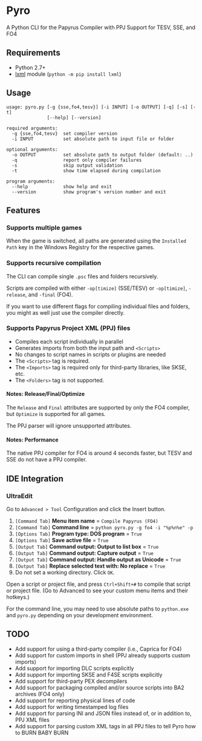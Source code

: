 # Pyro

A Python CLI for the Papyrus Compiler with PPJ Support for TESV, SSE, and FO4


## Requirements

* Python 2.7+
* [lxml](http://lxml.de/) module (`python -m pip install lxml`)


## Usage

```
usage: pyro.py [-g {sse,fo4,tesv}] [-i INPUT] [-o OUTPUT] [-q] [-s] [-t]
               [--help] [--version]

required arguments:
  -g {sse,fo4,tesv}  set compiler version
  -i INPUT           set absolute path to input file or folder

optional arguments:
  -o OUTPUT          set absolute path to output folder (default: ..)
  -q                 report only compiler failures
  -s                 skip output validation
  -t                 show time elapsed during compilation

program arguments:
  --help             show help and exit
  --version          show program's version number and exit
```

## Features

### Supports multiple games

When the game is switched, all paths are generated using the `Installed Path` key in the Windows Registry for the respective games.
 

### Supports recursive compilation

The CLI can compile single `.psc` files and folders recursively.

Scripts are compiled with either `-op[timize]` (SSE/TESV) or `-op[timize]`, `-release`, and `-final` (FO4).

If you want to use different flags for compiling individual files and folders, you might as well just use the compiler directly.
 

### Supports Papyrus Project XML (PPJ) files

* Compiles each script individually in parallel
* Generates imports from both the input path and `<Scripts>`
* No changes to script names in scripts or plugins are needed
* The `<Scripts>` tag is required.
* The `<Imports>` tag is required only for third-party libraries, like SKSE, etc.
* The `<Folders>` tag is not supported.

 
#### Notes: Release/Final/Optimize

The `Release` and `Final` attributes are supported by only the FO4 compiler, but `Optimize` is supported for all games.

The PPJ parser will ignore unsupported attributes.


#### Notes: Performance 

The native PPJ compiler for FO4 is around 4 seconds faster, but TESV and SSE do not have a PPJ compiler.


## IDE Integration

### UltraEdit

Go to `Advanced > Tool` Configuration and click the Insert button.

1. `[Command Tab]` **Menu item name** = `Compile Papyrus (FO4)`
2. `[Command Tab]` **Command line** = `python pyro.py -g fo4 -i "%p%n%e" -p`
3. `[Options Tab]` **Program type: DOS program** = `True`
4. `[Options Tab]` **Save active file** = `True`
5. `[Output Tab]` **Command output: Output to list box** = `True`
6. `[Output Tab]` **Command output: Capture output** = `True`
7. `[Output Tab]` **Command output: Handle output as Unicode** = `True`
8. `[Output Tab]` **Replace selected text with: No replace** = `True`
9. Do not set a working directory. Click `OK`.

Open a script or project file, and press `Ctrl+Shift+#` to compile that script or project file. (Go to Advanced to see your custom menu items and their hotkeys.)

For the command line, you may need to use absolute paths to `python.exe` and `pyro.py` depending on your development environment.


## TODO

- Add support for using a third-party compiler (i.e., Caprica for FO4)
- Add support for custom imports in shell (PPJ already supports custom imports)
- Add support for importing DLC scripts explicitly
- Add support for importing SKSE and F4SE scripts explicitly
- Add support for third-party PEX decompilers
- Add support for packaging compiled and/or source scripts into BA2 archives (FO4 only)
- Add support for reporting physical lines of code
- Add support for writing timestamped log files
- Add support for parsing INI and JSON files instead of, or in addition to, PPJ XML files
- Add support for parsing custom XML tags in all PPJ files to tell Pyro how to BURN BABY BURN
